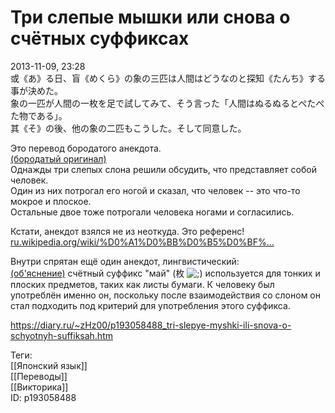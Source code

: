Три слепые мышки или снова о счётных суффиксах
===============================================

   
 2013-11-09, 23:28   
  或《あ》る日、盲《めくら》の象の三匹は人間はどうなのと探知《たんち》する事が決めた。   
 象の一匹が人間の一枚を足で試してみて、そう言った「人間はぬるぬるとぺたぺた物である」。   
 其《そ》の後、他の象の二匹もこうした。そして同意した。   
   
 Это перевод бородатого анекдота.   
  [(бородатый оригинал)](https://zHz00.diary.ru/p193058488.htm?index=1#linkmore193058488m1)      
 Однажды три слепых слона решили обсудить, что представляет собой человек.   
 Один из них потрогал его ногой и сказал, что человек -- это что-то мокрое и плоское.   
 Остальные двое тоже потрогали человека ногами и согласились.   
     
   
 Кстати, анекдот взялся не из неоткуда. Это референс!  [ru.wikipedia.org/wiki/%D0%A1%D0%BB%D0%B5%D0%BF%...](https://ru.wikipedia.org/wiki/%D0%A1%D0%BB%D0%B5%D0%BF%D1%8B%D0%B5_%D0%B8_%D1%81%D0%BB%D0%BE%D0%BD)    
   
 Внутри спрятан ещё один анекдот, лингвистический:   
  [(об'яснение)](https://zHz00.diary.ru/p193058488.htm?index=2#linkmore193058488m2)    счётный суффикс "май" (枚 ![;)](http://static.diary.ru/picture/1136.gif) используется для тонких и плоских предметов, таких как листы бумаги. К человеку был употреблён именно он, поскольку после взаимодействия со слоном он стал подходить под критерий для употребления этого суффикса.     
    
 <https://diary.ru/~zHz00/p193058488_tri-slepye-myshki-ili-snova-o-schyotnyh-suffiksah.htm>   
   
 Теги:   
 [[Японский язык]]   
 [[Переводы]]   
 [[Викторика]]   
 ID: p193058488